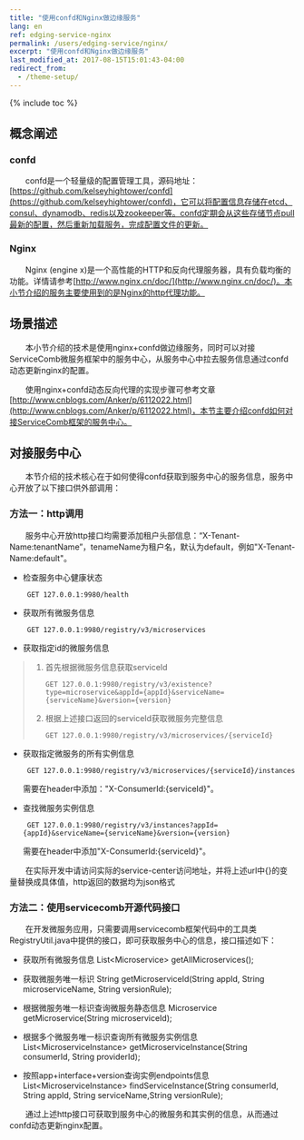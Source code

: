 ```yaml
---
title: "使用confd和Nginx做边缘服务"
lang: en
ref: edging-service-nginx
permalink: /users/edging-service/nginx/
excerpt: "使用confd和Nginx做边缘服务"
last_modified_at: 2017-08-15T15:01:43-04:00
redirect_from:
  - /theme-setup/
---
```


{% include toc %}
## 概念阐述

### **confd**

　　confd是一个轻量级的配置管理工具，源码地址：[https://github.com/kelseyhightower/confd](https://github.com/kelseyhightower/confd)，它可以将配置信息存储在etcd、consul、dynamodb、redis以及zookeeper等。confd定期会从这些存储节点pull最新的配置，然后重新加载服务，完成配置文件的更新。

### **Nginx**

　　Nginx \(engine x\)是一个高性能的HTTP和反向代理服务器，具有负载均衡的功能。详情请参考[http://www.nginx.cn/doc/](http://www.nginx.cn/doc/)。本小节介绍的服务主要使用到的是Nginx的http代理功能。

## 场景描述

　　本小节介绍的技术是使用nginx+confd做边缘服务，同时可以对接ServiceComb微服务框架中的服务中心，从服务中心中拉去服务信息通过confd动态更新nginx的配置。

　　使用nginx+confd动态反向代理的实现步骤可参考文章[http://www.cnblogs.com/Anker/p/6112022.html](http://www.cnblogs.com/Anker/p/6112022.html)，本节主要介绍confd如何对接ServiceComb框架的服务中心。

## 对接服务中心

　　本节介绍的技术核心在于如何使得confd获取到服务中心的服务信息，服务中心开放了以下接口供外部调用：

### **方法一：http调用**

　　服务中心开放http接口均需要添加租户头部信息：“X-Tenant-Name:tenantName”，tenameName为租户名，默认为default，例如"X-Tenant-Name:default"。

* 检查服务中心健康状态

  ```http
   GET 127.0.0.1:9980/health
  ```

* 获取所有微服务信息

  ```http
   GET 127.0.0.1:9980/registry/v3/microservices
  ```

* 获取指定id的微服务信息

> 1. 首先根据微服务信息获取serviceId
>
>    ```http
>    GET 127.0.0.1:9980/registry/v3/existence?type=microservice&appId={appId}&serviceName={serviceName}&version={version}
>    ```
>
> 2. 根据上述接口返回的serviceId获取微服务完整信息
>
>    ```http
>    GET 127.0.0.1:9980/registry/v3/microservices/{serviceId}
>    ```

* 获取指定微服务的所有实例信息

  ```http
   GET 127.0.0.1:9980/registry/v3/microservices/{serviceId}/instances
  ```
   需要在header中添加："X-ConsumerId:{serviceId}"。

* 查找微服务实例信息

  ```http
   GET 127.0.0.1:9980/registry/v3/instances?appId={appId}&serviceName={serviceName}&version={version}
  ```
   需要在header中添加"X-ConsumerId:{serviceId}"。

　　在实际开发中请访问实际的service-center访问地址，并将上述url中{}的变量替换成具体值，http返回的数据均为json格式

### **方法二：使用servicecomb开源代码接口**

　　在开发微服务应用，只需要调用servicecomb框架代码中的工具类RegistryUtil.java中提供的接口，即可获取服务中心的信息，接口描述如下：

* 获取所有微服务信息  List&lt;Microservice&gt; getAllMicroservices\(\);

* 获取微服务唯一标识  String getMicroserviceId\(String appId, String microserviceName, String versionRule\);

* 根据微服务唯一标识查询微服务静态信息  Microservice getMicroservice\(String microserviceId\);

* 根据多个微服务唯一标识查询所有微服务实例信息  List&lt;MicroserviceInstance&gt; getMicroserviceInstance\(String consumerId, String providerId\);

* 按照app+interface+version查询实例endpoints信息  List&lt;MicroserviceInstance&gt; findServiceInstance\(String consumerId, String appId, String serviceName,String versionRule\);

　　通过上述http接口可获取到服务中心的微服务和其实例的信息，从而通过confd动态更新nginx配置。
